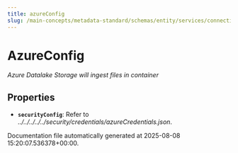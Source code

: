 ```yaml
---
title: azureConfig
slug: /main-concepts/metadata-standard/schemas/entity/services/connections/database/datalake/azureconfig
---
```


# AzureConfig

*Azure Datalake Storage will ingest files in container*

## Properties

- **`securityConfig`**: Refer to *../../../../../security/credentials/azureCredentials.json*.


Documentation file automatically generated at 2025-08-08 15:20:07.536378+00:00.
